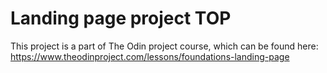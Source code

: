 # Landing page project TOP

This project is a part of The Odin project course, which can be found here: https://www.theodinproject.com/lessons/foundations-landing-page



